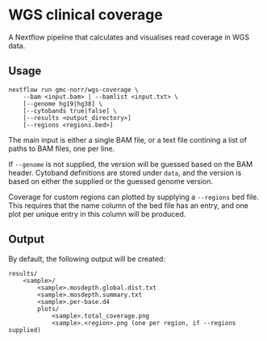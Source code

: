 # WGS clinical coverage

A Nextflow pipeline that calculates and visualises read coverage in WGS data.

## Usage

```
nextflow run gmc-norr/wgs-coverage \
    --bam <input.bam> | --bamlist <input.txt> \
    [--genome hg19|hg38] \
    [--cytobands true|false] \
    [--results <output_directory>]
    [--regions <regions.bed>]
```

The main input is either a single BAM file, or a text file contining a list of paths to BAM files, one per line.

If `--genome` is not supplied, the version will be guessed based on the BAM header. Cytoband definitions are stored under `data`, and the version is based on either the supplied or the guessed genome version.

Coverage for custom regions can plotted by supplying a `--regions` bed file. This requires that the name column of the bed file has an entry, and one plot per unique entry in this column will be produced.

## Output

By default, the following output will be created:

```
results/
    <sample>/
        <sample>.mosdepth.global.dist.txt
        <sample>.mosdepth.summary.txt
        <sample>.per-base.d4
        plots/
            <sample>.total_coverage.png
            <sample>.<region>.png (one per region, if --regions supplied)
```
